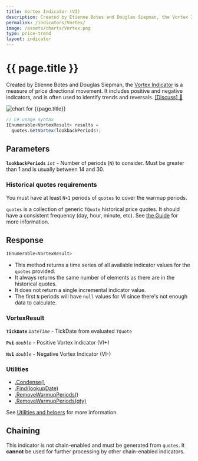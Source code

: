 ```yaml
---
title: Vortex Indicator (VI)
description: Created by Etienne Botes and Douglas Siepman, the Vortex Indicator is a measure of price directional movement.  It includes positive and negative indicators, and is often used to identify trends and reversals.
permalink: /indicators/Vortex/
image: /assets/charts/Vortex.png
type: price-trend
layout: indicator
---
```


# {{ page.title }}

Created by Etienne Botes and Douglas Siepman, the [Vortex Indicator](https://en.wikipedia.org/wiki/Vortex_indicator) is a measure of price directional movement.  It includes positive and negative indicators, and is often used to identify trends and reversals.
[[Discuss] &#128172;]({{site.github.repository_url}}/discussions/339 "Community discussion about this indicator")

![chart for {{page.title}}]({{site.baseurl}}{{page.image}})

```csharp
// C# usage syntax
IEnumerable<VortexResult> results =
  quotes.GetVortex(lookbackPeriods);
```

## Parameters

**`lookbackPeriods`** _`int`_ - Number of periods (`N`) to consider.  Must be greater than 1 and is usually between 14 and 30.

### Historical quotes requirements

You must have at least `N+1` periods of `quotes` to cover the warmup periods.

`quotes` is a collection of generic `TQuote` historical price quotes.  It should have a consistent frequency (day, hour, minute, etc).  See [the Guide]({{site.baseurl}}/guide/#historical-quotes) for more information.

## Response

```csharp
IEnumerable<VortexResult>
```

- This method returns a time series of all available indicator values for the `quotes` provided.
- It always returns the same number of elements as there are in the historical quotes.
- It does not return a single incremental indicator value.
- The first `N` periods will have `null` values for VI since there's not enough data to calculate.

### VortexResult

**`TickDate`** _`DateTime`_ - TickDate from evaluated `TQuote`

**`Pvi`** _`double`_ - Positive Vortex Indicator (VI+)

**`Nvi`** _`double`_ - Negative Vortex Indicator (VI-)

### Utilities

- [.Condense()]({{site.baseurl}}/utilities#condense)
- [.Find(lookupDate)]({{site.baseurl}}/utilities#find-indicator-result-by-date)
- [.RemoveWarmupPeriods()]({{site.baseurl}}/utilities#remove-warmup-periods)
- [.RemoveWarmupPeriods(qty)]({{site.baseurl}}/utilities#remove-warmup-periods)

See [Utilities and helpers]({{site.baseurl}}/utilities#utilities-for-indicator-results) for more information.

## Chaining

This indicator is not chain-enabled and must be generated from `quotes`.  It **cannot** be used for further processing by other chain-enabled indicators.
